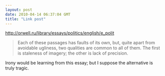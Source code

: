 ```yaml
---
layout: post
date: 2010-04-14 06:37:04 GMT
title: "Link post"
---
```

<http://orwell.ru/library/essays/politics/english/e_polit>

> Each of these passages has faults of its own, but, quite apart from avoidable ugliness, two qualities are common to all of them. The first is staleness of imagery; the other is lack of precision.

Irony would be learning from this essay; but I suppose the alternative is truly tragic.
